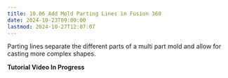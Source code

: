 ```yaml
---
title: 10.06 Add Mold Parting Lines in Fusion 360
date: 2024-10-23T09:00:00
lastmod: 2024-10-27T12:07:07
---
```


Parting lines separate the different parts of a multi part mold and allow for casting more complex shapes.

**Tutorial Video In Progress**
